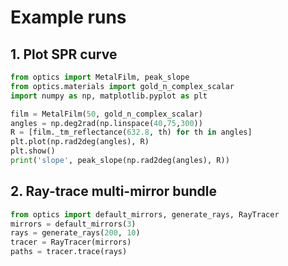 # Example runs

## 1. Plot SPR curve

```python
from optics import MetalFilm, peak_slope
from optics.materials import gold_n_complex_scalar
import numpy as np, matplotlib.pyplot as plt

film = MetalFilm(50, gold_n_complex_scalar)
angles = np.deg2rad(np.linspace(40,75,300))
R = [film._tm_reflectance(632.8, th) for th in angles]
plt.plot(np.rad2deg(angles), R)
plt.show()
print('slope', peak_slope(np.rad2deg(angles), R))
```

## 2. Ray-trace multi-mirror bundle

```python
from optics import default_mirrors, generate_rays, RayTracer
mirrors = default_mirrors(3)
rays = generate_rays(200, 10)
tracer = RayTracer(mirrors)
paths = tracer.trace(rays)
``` 